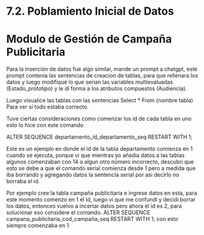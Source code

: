 # 7.2. Poblamiento Inicial de Datos

# Modulo de Gestión de Campaña Publicitaria 
Para la inserción de datos fue algo similar, mande un prompt a chatgpt, este prompt contenia las sentencias de creacion de tablas, para que rellenara los datos y luego modifiqué lo que serian las variables multievaluadas (Estado_prototipo) y le di forma a los atributos compuestos (Audiencia).

Luego visualice las tablas con las sentencias Select * From (nombre tabla) Para ver si todo estaba correcto. 

Tuve ciertas consideraciones como comenzar los id de cada tabla en uno esto lo hice con este comando 

ALTER SEQUENCE departamento_id_departamento_seq RESTART WITH 1;

Este es un ejemplo en donde el id de la tabla departamento comienza en 1 cuando se ejecuta, porque vi que mientras yo añadia datos a las tablas algunos comenzaban con 14 o algun otro número incorrecto, descubri que esto se debe a que el comando serial comienza desde 1 pero a medida que iba borrando y agregando datos la sentencia serial por asi decirlo no borraba el id.

Por ejemplo cree la tabla campaña publicitaria e ingrese datos en esta, para este momento comenzo en 1 el id, luego vi que me confundi y decidi borrar los datos, entonces vuelvo a incertar datos pero ahora el id es 2, para solucionar eso considere el comando.
ALTER SEQUENCE campana_publicitaria_cod_campaña_seq RESTART WITH 1; con esto siempre comenzaba en 1


